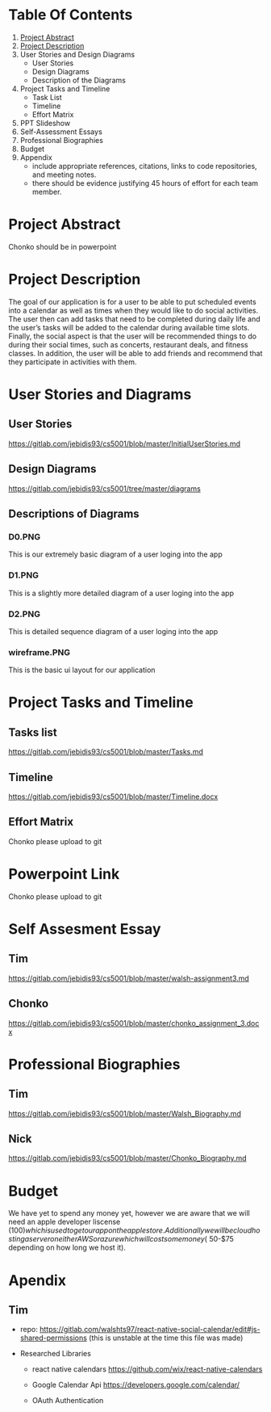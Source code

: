# Table Of Contents

1. [Project Abstract](#project-abstract)
2. [Project Description](#project-description)
3. User Stories and Design Diagrams
   - User Stories
   - Design Diagrams
   - Description of the Diagrams
4. Project Tasks and Timeline
   - Task List
   - Timeline
   - Effort Matrix
5. PPT Slideshow
6. Self-Assessment Essays
7. Professional Biographies
8. Budget
9. Appendix
   - include appropriate references, citations, links to code repositories, and meeting notes.
   - there should be evidence justifying 45 hours of effort for each team member.

# Project Abstract

Chonko should be in powerpoint

# Project Description

The goal of our application is for a user to be able to put scheduled events into a calendar as well as times when they would like to do social activities. The user then can add tasks that need to be completed during daily life and the user’s tasks will be added to the calendar during available time slots. Finally, the social aspect is that the user will be recommended things to do during their social times, such as concerts, restaurant deals, and fitness classes. In addition, the user will be able to add friends and recommend that they participate in activities with them.

# User Stories and Diagrams

## User Stories

https://gitlab.com/jebidis93/cs5001/blob/master/InitialUserStories.md

## Design Diagrams

https://gitlab.com/jebidis93/cs5001/tree/master/diagrams

## Descriptions of Diagrams

### D0.PNG

This is our extremely basic diagram of a user loging into the app

### D1.PNG

This is a slightly more detailed diagram of a user loging into the app

### D2.PNG

This is detailed sequence diagram of a user loging into the app

### wireframe.PNG

This is the basic ui layout for our application

# Project Tasks and Timeline

## Tasks list

https://gitlab.com/jebidis93/cs5001/blob/master/Tasks.md

## Timeline

https://gitlab.com/jebidis93/cs5001/blob/master/Timeline.docx

## Effort Matrix

Chonko please upload to git

# Powerpoint Link

Chonko please upload to git

# Self Assesment Essay

## Tim

https://gitlab.com/jebidis93/cs5001/blob/master/walsh-assignment3.md

## Chonko

https://gitlab.com/jebidis93/cs5001/blob/master/chonko_assignment_3.docx

# Professional Biographies

## Tim

https://gitlab.com/jebidis93/cs5001/blob/master/Walsh_Biography.md

## Nick

https://gitlab.com/jebidis93/cs5001/blob/master/Chonko_Biography.md

# Budget

We have yet to spend any money yet, however we are aware that we will need an apple developer liscense ($100) which is used to get our app on the apple store. Additionally we will be cloud hosting a server on either AWS or azure which will cost some money (~$50-\$75 depending on how long we host it).

# Apendix

## Tim

- repo: https://gitlab.com/walshts97/react-native-social-calendar/edit#js-shared-permissions
  (this is unstable at the time this file was made)

- Researched Libraries

  - react native calendars
    https://github.com/wix/react-native-calendars

  - Google Calendar Api
    https://developers.google.com/calendar/

  - OAuth Authentication
